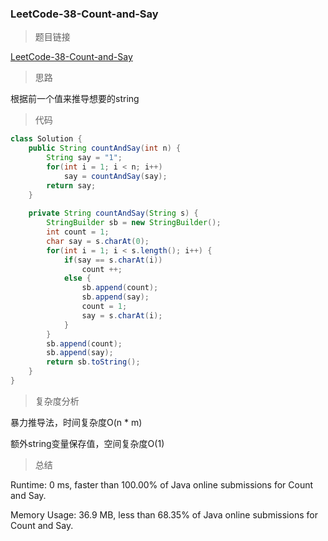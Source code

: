 ### LeetCode-38-Count-and-Say

> 题目链接

[LeetCode-38-Count-and-Say](https://leetcode.com/problems/count-and-say/)

> 思路

根据前一个值来推导想要的string

> 代码

```java
class Solution {
    public String countAndSay(int n) {
        String say = "1";
        for(int i = 1; i < n; i++)
            say = countAndSay(say);
        return say;
    }
    
    private String countAndSay(String s) {
        StringBuilder sb = new StringBuilder();
        int count = 1;
        char say = s.charAt(0);
        for(int i = 1; i < s.length(); i++) {
            if(say == s.charAt(i))
                count ++;
            else {
                sb.append(count);
                sb.append(say);
                count = 1;
                say = s.charAt(i);
            }
        }
        sb.append(count);
        sb.append(say);
        return sb.toString();
    }
}
```

> 复杂度分析

暴力推导法，时间复杂度O(n * m)

额外string变量保存值，空间复杂度O(1)

> 总结

Runtime: 0 ms, faster than 100.00% of Java online submissions for Count and Say.

Memory Usage: 36.9 MB, less than 68.35% of Java online submissions for Count and Say.
